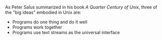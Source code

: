 As Peter Salus summarized in his book _A Quarter Century of Unix_, three of the "big ideas" embodied in Unix are:

- Programs do one thing and do it well
- Programs work together
- Programs use text streams as the universal interface
